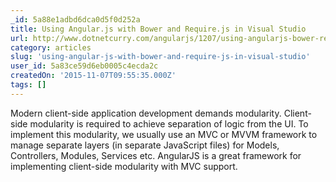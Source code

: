 ```yaml
---
_id: 5a88e1adbd6dca0d5f0d252a
title: Using Angular.js with Bower and Require.js in Visual Studio
url: http://www.dotnetcurry.com/angularjs/1207/using-angularjs-bower-requirejs-visual-studio
category: articles
slug: 'using-angular-js-with-bower-and-require-js-in-visual-studio'
user_id: 5a83ce59d6eb0005c4ecda2c
createdOn: '2015-11-07T09:55:35.000Z'
tags: []
---
```


Modern client-side application development demands modularity. Client-side modularity is required to achieve separation of logic from the UI. To implement this modularity, we usually use an MVC or MVVM framework to manage separate layers (in separate JavaScript files) for Models, Controllers, Modules, Services etc. AngularJS is a great framework for implementing client-side modularity with MVC support.
